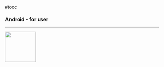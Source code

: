 #tooc 
### Android - for user
------------------

<img src="https://user-images.githubusercontent.com/33562226/51236950-c6b4f100-19b6-11e9-8628-758535bf1588.png" width="100" height="100">
